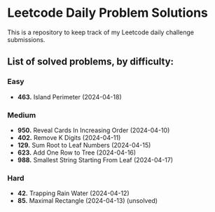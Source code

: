 # Leetcode Daily Problem Solutions

This is a repository to keep track of my Leetcode daily challenge submissions. 

## List of solved problems, by difficulty:

### Easy
- **463.** Island Perimeter (2024-04-18)

### Medium
- **950.** Reveal Cards In Increasing Order (2024-04-10)
- **402.** Remove K Digits (2024-04-11)
- **129.** Sum Root to Leaf Numbers (2024-04-15)
- **623.** Add One Row to Tree (2024-04-16)
- **988.** Smallest String Starting From Leaf (2024-04-17)

### Hard
- **42.** Trapping Rain Water (2024-04-12)
- **85.** Maximal Rectangle (2024-04-13) (unsolved)